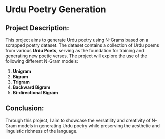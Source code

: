 # Urdu Poetry Generation 
## Project Description:
This project aims to generate Urdu poetry using N-Grams based on a scrapped poetry dataset. The dataset contains a collection of Urdu poems from various **Urdu Poets**, serving as the foundation for training and generating new poetic verses. 
The project will explore the use of the following different N-Gram models:
1. **Unigram**
2. **Bigram** 
3. **Trigram**
4. **Backward Bigram**
5. **Bi-directional Bigram**
## Conclusion: 
Through this project, I aim to showcase the versatility and creativity of N-Gram models in generating Urdu poetry while preserving the aesthetic and linguistic richness of the language. 
